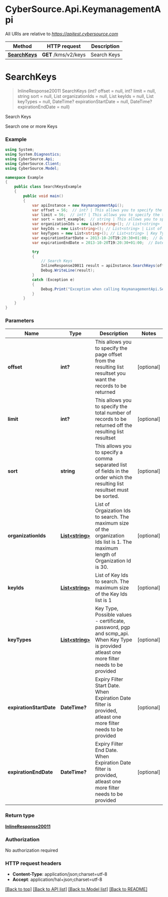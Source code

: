 # CyberSource.Api.KeymanagementApi

All URIs are relative to *https://apitest.cybersource.com*

Method | HTTP request | Description
------------- | ------------- | -------------
[**SearchKeys**](KeymanagementApi.md#searchkeys) | **GET** /kms/v2/keys | Search Keys


<a name="searchkeys"></a>
# **SearchKeys**
> InlineResponse20011 SearchKeys (int? offset = null, int? limit = null, string sort = null, List<string> organizationIds = null, List<string> keyIds = null, List<string> keyTypes = null, DateTime? expirationStartDate = null, DateTime? expirationEndDate = null)

Search Keys

Search one or more Keys

### Example
```csharp
using System;
using System.Diagnostics;
using CyberSource.Api;
using CyberSource.Client;
using CyberSource.Model;

namespace Example
{
    public class SearchKeysExample
    {
        public void main()
        {
            var apiInstance = new KeymanagementApi();
            var offset = 56;  // int? | This allows you to specify the page offset from the resulting list resultset you want the records to be returned (optional) 
            var limit = 56;  // int? | This allows you to specify the total number of records to be returned off the resulting list resultset (optional) 
            var sort = sort_example;  // string | This allows you to specify a comma separated list of fields in the order which the resulting list resultset must be sorted. (optional) 
            var organizationIds = new List<string>(); // List<string> | List of Orgaization Ids to search. The maximum size of the organization Ids list is 1. The maximum length of Organization Id is 30. (optional) 
            var keyIds = new List<string>(); // List<string> | List of Key Ids to search. The maximum size of the Key Ids list is 1 (optional) 
            var keyTypes = new List<string>(); // List<string> | Key Type, Possible values -  certificate, password, pgp and scmp_api. When Key Type is provided atleast one more filter needs to be provided (optional) 
            var expirationStartDate = 2013-10-20T19:20:30+01:00;  // DateTime? | Expiry Filter Start Date. When Expiration Date filter is provided, atleast one more filter needs to be provided (optional) 
            var expirationEndDate = 2013-10-20T19:20:30+01:00;  // DateTime? | Expiry Filter End Date. When Expiration Date filter is provided, atleast one more filter needs to be provided (optional) 

            try
            {
                // Search Keys
                InlineResponse20011 result = apiInstance.SearchKeys(offset, limit, sort, organizationIds, keyIds, keyTypes, expirationStartDate, expirationEndDate);
                Debug.WriteLine(result);
            }
            catch (Exception e)
            {
                Debug.Print("Exception when calling KeymanagementApi.SearchKeys: " + e.Message );
            }
        }
    }
}
```

### Parameters

Name | Type | Description  | Notes
------------- | ------------- | ------------- | -------------
 **offset** | **int?**| This allows you to specify the page offset from the resulting list resultset you want the records to be returned | [optional] 
 **limit** | **int?**| This allows you to specify the total number of records to be returned off the resulting list resultset | [optional] 
 **sort** | **string**| This allows you to specify a comma separated list of fields in the order which the resulting list resultset must be sorted. | [optional] 
 **organizationIds** | [**List&lt;string&gt;**](string.md)| List of Orgaization Ids to search. The maximum size of the organization Ids list is 1. The maximum length of Organization Id is 30. | [optional] 
 **keyIds** | [**List&lt;string&gt;**](string.md)| List of Key Ids to search. The maximum size of the Key Ids list is 1 | [optional] 
 **keyTypes** | [**List&lt;string&gt;**](string.md)| Key Type, Possible values -  certificate, password, pgp and scmp_api. When Key Type is provided atleast one more filter needs to be provided | [optional] 
 **expirationStartDate** | **DateTime?**| Expiry Filter Start Date. When Expiration Date filter is provided, atleast one more filter needs to be provided | [optional] 
 **expirationEndDate** | **DateTime?**| Expiry Filter End Date. When Expiration Date filter is provided, atleast one more filter needs to be provided | [optional] 

### Return type

[**InlineResponse20011**](InlineResponse20011.md)

### Authorization

No authorization required

### HTTP request headers

 - **Content-Type**: application/json;charset=utf-8
 - **Accept**: application/hal+json;charset=utf-8

[[Back to top]](#) [[Back to API list]](../README.md#documentation-for-api-endpoints) [[Back to Model list]](../README.md#documentation-for-models) [[Back to README]](../README.md)

